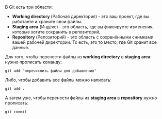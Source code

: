 
В Git есть три области:
- **Working directory** (Рабочая директория) - это ваш проект, где вы работаете и храните свои файлы.
- **Staging area** (Индекс) - это область, где вы фиксируете изменения, которые хотите сохранить в репозиторий.
- **Repository** (Репозиторий) - это область с сохранёнными снимками вашей рабочей директории. То есть, это то место, где Git хранит все данные.

Для того, чтобы перенести файлы из **working directory** в **staging area** нужно прописать команду:
```GIT
git add "перечислить файлы для добавления"
```
Либо, чтобы добавить все файлы можно написать:
```GIT
git add .
```

А затем уже, чтобы перенести файлы из **staging area** в **repository** нужно прописать:
```GIT
git commit
```
